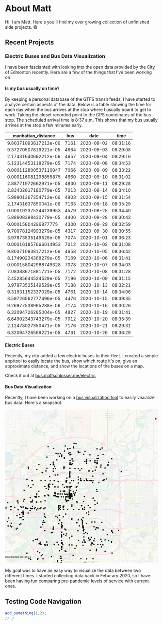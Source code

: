 # About Matt

Hi. I am Matt. Here's you'll find my ever growing collection of unfinished side projects. :smile:

## Recent Projects

### Electric Buses and Bus Data Visualization

I have been fascianted with looking into the open data provided by the City of Edmonton recently. Here are a few of 
the things that I've been working on.

#### Is my bus usually on time?

By keeping a personal database of the GTFS transit feeds, I have started to analyze certain aspects of the data. 
Below is a table showing the time for each day when the bus arrives at the stop where I usually board to get to work.
Taking the closet recorded point to the GPS coordinates of the bus stop. The scheduled arrival time is 8:37 a.m.
This shows that my bus usually arrives at the stop a few minutes early.

manhattan_distance|bus|date|time
--- | --- | --- | ---
9.80371093817212e-06|7161|2020-09-02|08:31:16
9.37270507819221e-05|4664|2020-09-03|08:29:08
2.17431640692212e-06|4657|2020-09-04|08:29:16
5.12314453118279e-05|7174|2020-09-08|08:34:53
0.000112800537110047|7066|2020-09-09|08:33:22
0.000116081298855875|4660|2020-09-10|08:31:02
2.88771972662971e-05|4830|2020-09-11|08:29:28
2.83432617180779e-05|7013|2020-09-14|08:34:10
5.98901367254712e-06|4803|2020-09-15|08:31:54
2.17431637850041e-06|7163|2020-09-18|08:35:29
0.000192375244139953|4579|2020-09-25|08:34:40
5.88608398430779e-05|4406|2020-09-28|08:30:43
0.00015804296877775|4300|2020-09-29|08:32:59
9.70078124993279e-05|4317|2020-09-30|08:30:55
3.97873535149529e-05|7074|2020-10-01|08:36:23
0.000161857666014953|7012|2020-10-02|08:31:08
9.80371093817212e-06|4658|2020-10-05|08:36:42
8.17490234368279e-05|7169|2020-10-06|08:31:41
0.000158042968749328|7078|2020-10-07|08:34:03
7.08388671881721e-05|7172|2020-10-08|08:31:28
2.45285644524529e-05|7196|2020-10-09|08:31:15
3.97873535149529e-05|7188|2020-10-13|08:32:21
9.31931152337029e-05|4761|2020-10-14|08:34:06
3.59726562777496e-05|4476|2020-10-15|08:39:35
9.26977538995288e-06|7174|2020-10-16|08:30:26
6.32094726285004e-05|4827|2020-10-19|08:31:41
6.64902343743279e-05|7012|2020-10-20|08:35:39
2.12478027350471e-05|7176|2020-10-21|08:29:31
6.32094726569221e-05|4761|2020-10-26|08:36:29




#### Electric Buses

Recently, my city added a few electric buses to their fleet. I created a simple app/tool to easily locate
the bus, show which route it's on, give an approximate distance, and show the locations of the buses on a map.

Check it out at [bus.mattschlosser.me/electric](https://bus.mattschlosser.me/electric)

#### Bus Data Visualization 

Recently, I have been working on a [bus visualization tool](https://bus.mattschlosser.me) to easily visualize
bus data. Here's a snapshot. 

![A map](https://github.com/mattschlosser/bus/blob/master/docs/img/datavis1.png "TEST")

My goal was to have an easy way to visualize the data between two different times. I started collecting data back in Feburary 2020, 
so I have been having fun comparing pre-pandemic levels of service with current ones.


## Testing Code Navigation 

```js
add_sumething(1,2);
// 3
```
